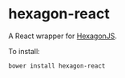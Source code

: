 # hexagon-react

A React wrapper for [HexagonJS](https://www.hexagonjs.io/).

To install:

    bower install hexagon-react
